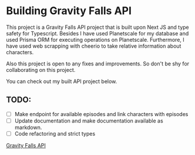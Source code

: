 # Building Gravity Falls API
This project is a Gravity Falls API project that is built upon Next JS and type safety for Typescript. Besides I have used Planetscale for my database and used Prisma ORM for executing operations on Planetscale. Furthermore, I have used web scrapping with cheerio to take relative information about characters.

Also this project is open to any fixes and improvements. So don't be shy for collaborating on this project.

You can check out my built API project below.

## TODO:
- [ ] Make endpoint for available episodes and link characters with episodes
- [ ] Update documentation and make documentation available as markdown.
- [ ] Code refactoring and strict types

[Gravity Falls API](https://gravity-falls-api.vercel.app/)

